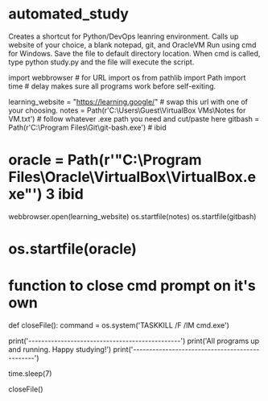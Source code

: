 # automated_study
Creates a shortcut for Python/DevOps leanring environment. Calls up website of your choice, a blank notepad, git, and OracleVM
Run using cmd for Windows. Save the file to default directory location. When cmd is called, type python study.py and the file will execute the script.


import webbrowser # for URL
import os
from pathlib import Path 
import time # delay makes sure all programs work before self-exiting.

learning_website = "https://learning.google/" # swap this url with one of your choosing.
notes = Path(r'C:\Users\Guest\VirtualBox VMs\Notes for VM.txt') # follow whatever .exe path you need and cut/paste here
gitbash = Path(r'C:\Program Files\Git\git-bash.exe') # ibid
# oracle = Path(r'"C:\Program Files\Oracle\VirtualBox\VirtualBox.exe"') 3 ibid

webbrowser.open(learning_website)
os.startfile(notes)
os.startfile(gitbash)
# os.startfile(oracle)

# function to close cmd prompt on it's own
def closeFile():
    command = os.system('TASKKILL /F /IM cmd.exe')


print('-----------------------------------------------')
print('All programs up and running. Happy studying!')
print('-----------------------------------------------')

time.sleep(7)

closeFile()
